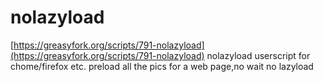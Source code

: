 # nolazyload
[https://greasyfork.org/scripts/791-nolazyload](https://greasyfork.org/scripts/791-nolazyload) 
nolazyload userscript for chome/firefox etc. preload all the pics for a web page,no wait no lazyload
